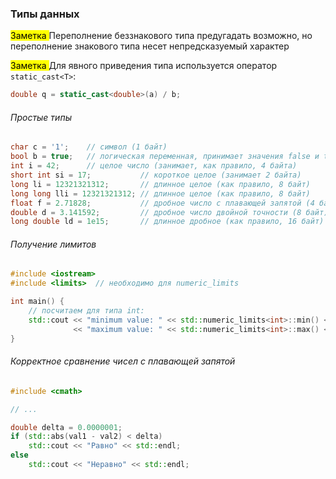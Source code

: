 ### Типы данных

<mark> Заметка </mark> Переполнение беззнакового типа предугадать возможно, но переполнение знакового типа несет непредсказуемый характер

<mark> Заметка </mark> Для явного приведения типа используется оператор `static_cast<T>`:

```cpp
double q = static_cast<double>(a) / b;
```

###### Простые типы

```cpp
char c = '1';    // символ (1 байт)
bool b = true;   // логическая переменная, принимает значения false и true (1 байт)
int i = 42;      // целое число (занимает, как правило, 4 байта)
short int si = 17;           // короткое целое (занимает 2 байта)
long li = 12321321312;       // длинное целое (как правило, 8 байт)
long long lli = 12321321312; // длинное целое (как правило, 8 байт)
float f = 2.71828;           // дробное число с плавающей запятой (4 байта)
double d = 3.141592;         // дробное число двойной точности (8 байт)
long double ld = 1e15;       // длинное дробное (как правило, 16 байт)
```

###### Получение лимитов

```cpp
#include <iostream>
#include <limits>  // необходимо для numeric_limits

int main() {
    // посчитаем для типа int:
    std::cout << "minimum value: " << std::numeric_limits<int>::min() << "\n"
              << "maximum value: " << std::numeric_limits<int>::max() << "\n";
}
```

###### Корректное сравнение чисел с плавающей запятой

```cpp
#include <cmath>

// ...

double delta = 0.0000001;
if (std::abs(val1 - val2) < delta)
    std::cout << "Равно" << std::endl;
else 
    std::cout << "Неравно" << std::endl;
```
